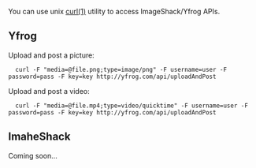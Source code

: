 You can use unix  [curl(1)](http://curl.haxx.se/) utility to access ImageShack/Yfrog APIs.

## Yfrog ##

Upload and post a picture:

```
  curl -F "media=@file.png;type=image/png" -F username=user -F password=pass -F key=key http://yfrog.com/api/uploadAndPost
```

Upload and post a video:

```
  curl -F "media=@file.mp4;type=video/quicktime" -F username=user -F password=pass -F key=key http://yfrog.com/api/uploadAndPost
```

## ImaheShack ##

Coming soon...